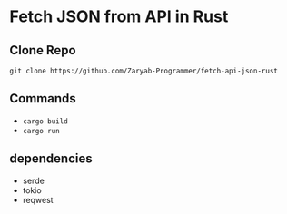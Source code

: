 # Fetch JSON from API in Rust

## Clone Repo
`git clone https://github.com/Zaryab-Programmer/fetch-api-json-rust`

## Commands
- `cargo build`
- `cargo run`

## dependencies
- serde
- tokio
- reqwest
